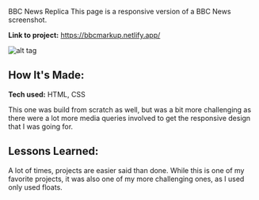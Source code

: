 BBC News Replica
This page is a responsive version of a BBC News screenshot.

**Link to project:** https://bbcmarkup.netlify.app/

![alt tag](https://i.imgur.com/nIRVD07.png)

## How It's Made:

**Tech used:** HTML, CSS

This one was build from scratch as well, but was a bit more challenging as there were a lot more media queries involved to get the responsive design that I was going for. 

## Lessons Learned:

A lot of times, projects are easier said than done. While this is one of my favorite projects, it was also one of my more challenging ones, as I used only used floats. 
